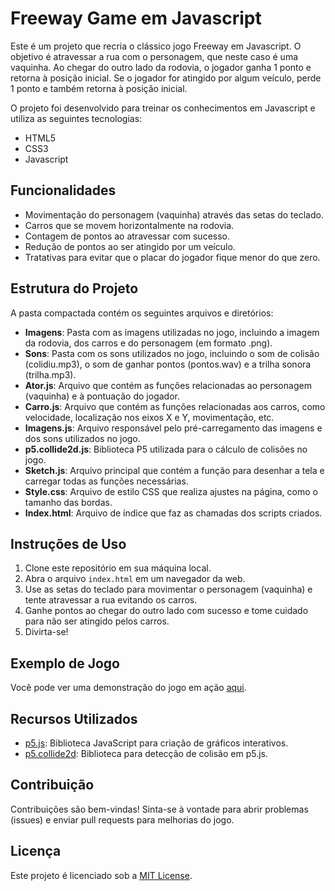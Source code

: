 # Freeway Game em Javascript

Este é um projeto que recria o clássico jogo Freeway em Javascript. O objetivo é atravessar a rua com o personagem, que neste caso é uma vaquinha. Ao chegar do outro lado da rodovia, o jogador ganha 1 ponto e retorna à posição inicial. Se o jogador for atingido por algum veículo, perde 1 ponto e também retorna à posição inicial.

O projeto foi desenvolvido para treinar os conhecimentos em Javascript e utiliza as seguintes tecnologias:

- HTML5
- CSS3
- Javascript

## Funcionalidades

- Movimentação do personagem (vaquinha) através das setas do teclado.
- Carros que se movem horizontalmente na rodovia.
- Contagem de pontos ao atravessar com sucesso.
- Redução de pontos ao ser atingido por um veículo.
- Tratativas para evitar que o placar do jogador fique menor do que zero.

## Estrutura do Projeto

A pasta compactada contém os seguintes arquivos e diretórios:

- **Imagens**: Pasta com as imagens utilizadas no jogo, incluindo a imagem da rodovia, dos carros e do personagem (em formato .png).
- **Sons**: Pasta com os sons utilizados no jogo, incluindo o som de colisão (colidiu.mp3), o som de ganhar pontos (pontos.wav) e a trilha sonora (trilha.mp3).
- **Ator.js**: Arquivo que contém as funções relacionadas ao personagem (vaquinha) e à pontuação do jogador.
- **Carro.js**: Arquivo que contém as funções relacionadas aos carros, como velocidade, localização nos eixos X e Y, movimentação, etc.
- **Imagens.js**: Arquivo responsável pelo pré-carregamento das imagens e dos sons utilizados no jogo.
- **p5.collide2d.js**: Biblioteca P5 utilizada para o cálculo de colisões no jogo.
- **Sketch.js**: Arquivo principal que contém a função para desenhar a tela e carregar todas as funções necessárias.
- **Style.css**: Arquivo de estilo CSS que realiza ajustes na página, como o tamanho das bordas.
- **Index.html**: Arquivo de índice que faz as chamadas dos scripts criados.

## Instruções de Uso

1. Clone este repositório em sua máquina local.
2. Abra o arquivo `index.html` em um navegador da web.
3. Use as setas do teclado para movimentar o personagem (vaquinha) e tente atravessar a rua evitando os carros.
4. Ganhe pontos ao chegar do outro lado com sucesso e tome cuidado para não ser atingido pelos carros.
5. Divirta-se!

## Exemplo de Jogo

Você pode ver uma demonstração do jogo em ação [aqui](https://editor.p5js.org/johnmarl0n/full/PeU3XW91a).

## Recursos Utilizados

- [p5.js](https://p5js.org/): Biblioteca JavaScript para criação de gráficos interativos.
- [p5.collide2d](https://github.com/bmoren/p5.collide2D): Biblioteca para detecção de colisão em p5.js.

## Contribuição

Contribuições são bem-vindas! Sinta-se à vontade para abrir problemas (issues) e enviar pull requests para melhorias do jogo.

## Licença

Este projeto é licenciado sob a [MIT License](LICENSE).
